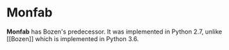 # Monfab

**Monfab** has Bozen's predecessor. It was implemented in Python 2.7, unlike [[Bozen]] which is implemented in Python 3.6.